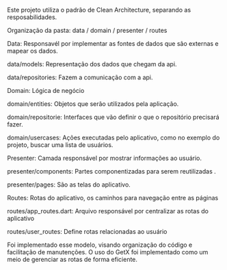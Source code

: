 Este projeto utiliza o padrão de Clean Architecture, separando as resposabilidades.

Organização da pasta: data / domain / presenter / routes

Data: Responsavél por implementar as fontes de dados que são externas e mapear os dados.

data/models: Representação dos dados que chegam da api.

data/repositories: Fazem a comunicação com a api.

Domain: Lógica de negócio

domain/entities: Objetos que serão utilizados pela aplicação.

domain/repositorie: Interfaces que vão definir o que o repositório precisará fazer.

domain/usercases: Ações executadas pelo aplicativo, como no exemplo do projeto, buscar uma lista
de usuários.

Presenter: Camada responsável por mostrar informações ao usuário.

presenter/components: Partes componentizadas para serem reutilizadas .

presenter/pages: São as telas do aplicativo.

Routes: Rotas do aplicativo, os caminhos para navegação entre as páginas

routes/app_routes.dart: Arquivo responsável por centralizar as rotas do aplicativo

routes/user_routes: Define rotas relacionadas ao usuário

Foi implementado esse modelo, visando organização do código e facilitação de manutenções. O uso do
GetX foi implementado como um meio de gerenciar as rotas de forma eficiente.

